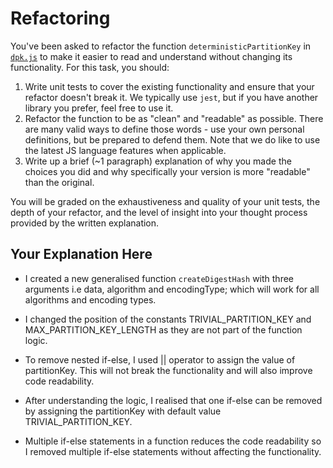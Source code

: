 # Refactoring

You've been asked to refactor the function `deterministicPartitionKey` in [`dpk.js`](dpk.js) to make it easier to read and understand without changing its functionality. For this task, you should:

1. Write unit tests to cover the existing functionality and ensure that your refactor doesn't break it. We typically use `jest`, but if you have another library you prefer, feel free to use it.
2. Refactor the function to be as "clean" and "readable" as possible. There are many valid ways to define those words - use your own personal definitions, but be prepared to defend them. Note that we do like to use the latest JS language features when applicable.
3. Write up a brief (~1 paragraph) explanation of why you made the choices you did and why specifically your version is more "readable" than the original.

You will be graded on the exhaustiveness and quality of your unit tests, the depth of your refactor, and the level of insight into your thought process provided by the written explanation.

## Your Explanation Here
- I created a new generalised function `createDigestHash` with three arguments i.e data, algorithm and encodingType; which will work for all algorithms and encoding types.

- I changed the position of the constants TRIVIAL_PARTITION_KEY and MAX_PARTITION_KEY_LENGTH as they are not part of the function logic.

- To remove nested if-else, I used || operator to assign the value of partitionKey. This will not break the functionality and will also improve code readability.

- After understanding the logic, I realised that one if-else can be removed by assigning the partitionKey with default value TRIVIAL_PARTITION_KEY.

- Multiple if-else statements in a function reduces the code readability so I removed multiple if-else statements without affecting the functionality.
